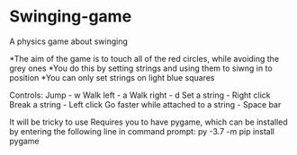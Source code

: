 # Swinging-game
A physics game about swinging

*The aim of the game is to touch all of the red circles, while avoiding the grey ones
*You do this by setting strings and using them to siwng in to position
*You can only set strings on light blue squares

Controls:
Jump - w
Walk left - a
Walk right - d
Set a string - Right click
Break a string - Left click
Go faster while attached to a string - Space bar

It will be tricky to use
Requires you to have pygame, which can be installed by entering the following line in command prompt:
py -3.7 -m pip install pygame

